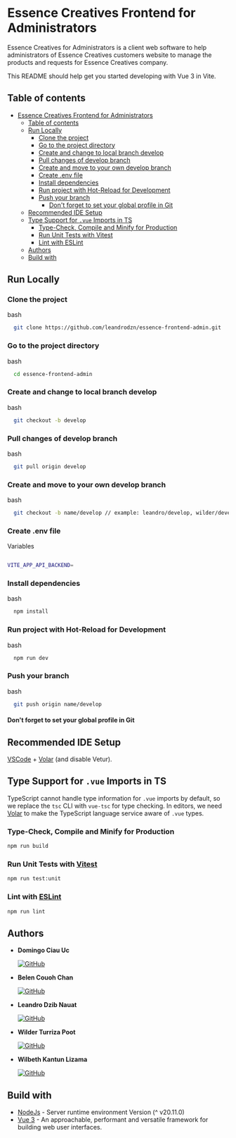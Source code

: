 # Essence Creatives Frontend for Administrators

Essence Creatives for Administrators is a client web software to help administrators of Essence Creatives customers website to manage the products and requests for Essence Creatives company.

This README should help get you started developing with Vue 3 in Vite.

## Table of contents

- [Essence Creatives Frontend for Administrators](#essence-creatives-frontend-for-administrators)
  - [Table of contents](#table-of-contents)
  - [Run Locally](#run-locally)
    - [Clone the project](#clone-the-project)
    - [Go to the project directory](#go-to-the-project-directory)
    - [Create and change to local branch develop](#create-and-change-to-local-branch-develop)
    - [Pull changes of develop branch](#pull-changes-of-develop-branch)
    - [Create and move to your own develop branch](#create-and-move-to-your-own-develop-branch)
    - [Create .env file](#create-env-file)
    - [Install dependencies](#install-dependencies)
    - [Run project with Hot-Reload for Development](#run-project-with-hot-reload-for-development)
    - [Push your branch](#push-your-branch)
      - [Don't forget to set your global profile in Git](#dont-forget-to-set-your-global-profile-in-git)
  - [Recommended IDE Setup](#recommended-ide-setup)
  - [Type Support for `.vue` Imports in TS](#type-support-for-vue-imports-in-ts)
    - [Type-Check, Compile and Minify for Production](#type-check-compile-and-minify-for-production)
    - [Run Unit Tests with Vitest](#run-unit-tests-with-vitest)
    - [Lint with ESLint](#lint-with-eslint)
  - [Authors](#authors)
  - [Build with](#build-with)

## Run Locally

### Clone the project

bash

```sh
  git clone https://github.com/leandrodzn/essence-frontend-admin.git
```

### Go to the project directory

bash

```sh
  cd essence-frontend-admin
```

### Create and change to local branch develop

bash

```sh
  git checkout -b develop
```

### Pull changes of develop branch

bash

```sh
  git pull origin develop
```

### Create and move to your own develop branch

bash

```sh
  git checkout -b name/develop // example: leandro/develop, wilder/develop
```

### Create .env file

Variables

```bash

VITE_APP_API_BACKEND=

```

### Install dependencies

bash

```sh
  npm install
```

### Run project with Hot-Reload for Development

bash

```sh
  npm run dev
```

### Push your branch

bash

```sh
  git push origin name/develop
```

#### Don't forget to set your global profile in Git

## Recommended IDE Setup

[VSCode](https://code.visualstudio.com/) + [Volar](https://marketplace.visualstudio.com/items?itemName=Vue.volar) (and disable Vetur).

## Type Support for `.vue` Imports in TS

TypeScript cannot handle type information for `.vue` imports by default, so we replace the `tsc` CLI with `vue-tsc` for type checking. In editors, we need [Volar](https://marketplace.visualstudio.com/items?itemName=Vue.volar) to make the TypeScript language service aware of `.vue` types.

### Type-Check, Compile and Minify for Production

```sh
npm run build
```

### Run Unit Tests with [Vitest](https://vitest.dev/)

```sh
npm run test:unit
```

### Lint with [ESLint](https://eslint.org/)

```sh
npm run lint
```

## Authors

- **Domingo Ciau Uc**

  [![GitHub](https://img.shields.io/badge/GitHub-DomingoCiau02-red?style=flat&logo=github)](https://github.com/DomingoCiau02)

- **Belen Couoh Chan**

  [![GitHub](https://img.shields.io/badge/GitHub-Belen2708-pink?style=flat&logo=github)](https://github.com/Belen2708)

- **Leandro Dzib Nauat**

  [![GitHub](https://img.shields.io/badge/GitHub-leandrodzn-green?style=flat&logo=github)](https://github.com/leandrodzn)

- **Wilder Turriza Poot**

  [![GitHub](https://img.shields.io/badge/GitHub-WilderTurriza-blue?style=flat&logo=github)](https://github.com/WilderTurriza)

- **Wilbeth Kantun Lizama**

  [![GitHub](https://img.shields.io/badge/GitHub-WilberthKantun-yellow?style=flat&logo=github)](https://github.com/WilberthKantun)

## Build with

- [NodeJs](https://nodejs.org/es) - Server runtime environment Version (^ v20.11.0)
- [Vue 3](https://vuejs.org/) - An approachable, performant and versatile framework for building web user interfaces.
